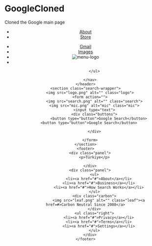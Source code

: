 # GoogleCloned
Cloned the Google main page 

<!DOCTYPE html>
<html lang="en">
<head>
    <meta charset="UTF-8">
    <meta name="viewport" content="width=device-width, initial-scale=1.0">
    <link rel="stylesheet" href="google.css">
    <title>Google</title>
</head>
<body>
    <header>
        <nav>
            <ul>
                <li><a href="#">About</a></a></li>
                <li><a href="#">Store</a></a></li>
            </ul>
            <ul>
                <li><a class="small-text" href="#">Gmail</a></a></li>
                <li><a class="small-text" href="#">Images</a></a></li>
                <li class="menu-bg" ><img class="menu-button" src="m.png.png" alt="menu-logo"> </li>
                <li><img class="profile-pic" src="prof.png.png" alt=""></li>
                
            </ul>
            
        </nav>
    </header>
    <section class="search-wrapper">
        <img src="logo.png" alt="" class="logo">
        <form action="">
            <img src="search.png" alt="" class="search">
            <img src="mic.png" alt="mic" class="mic">
            <input type="text">
            <div class="buttons">
                <button type="button">Google Search</button>
                <button type="button">Google Search</button>         

            </div>
            
        </form>
    </section>
    <footer>
        <div class="panel">
            <p>Türkiye</p>

        </div>
        <div class="panel">
            <ul>
                <li><a href="#">About</a></li>
                <li><a href="#">Business</a></li>
                <li><a href="#">How Search Works</a></li>
            </ul>
            <div class="carbon">
                <img src="leaf.png" alt="" class="leaf"><a href=#>Carbon Neutral Since 2008</a>
            </div>
            <ul class="right">
                <li><a href="#">Privacy</a></li>
                <li><a href="#">Terms</a></li>
                <li><a href="#">Settings</a></li>
            </ul>
        </div>
    </footer>
</body>
</html>
